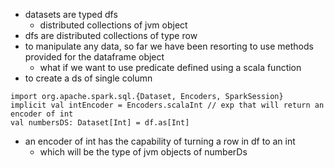 - datasets are typed dfs
	- distributed collections of jvm object
- dfs are distributed collections of type row
- to manipulate any data, so far we have been resorting to use methods provided for the dataframe object
	- what if we want to use predicate defined using a scala function
- to create a ds of single column
```
import org.apache.spark.sql.{Dataset, Encoders, SparkSession}
implicit val intEncoder = Encoders.scalaInt // exp that will return an encoder of int
val numbersDS: Dataset[Int] = df.as[Int]
```
- an encoder of int has the capability of turning a row in df to an int
	- which will be the type of jvm objects of numberDs